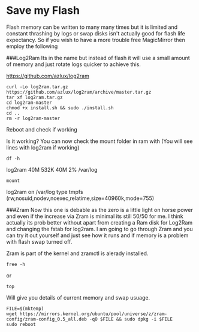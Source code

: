 # Save my Flash
Flash memory can be written to many many times but it is limited and constant thrashing by logs or swap disks isn't actually good for flash life expectancy.
So if you wish to have a more trouble free MagicMirror then employ the following

###Log2Ram
Its in the name but instead of flash it will use a small amount of memory and just rotate logs quicker to achieve this.

https://github.com/azlux/log2ram
```
curl -Lo log2ram.tar.gz https://github.com/azlux/log2ram/archive/master.tar.gz
tar xf log2ram.tar.gz
cd log2ram-master
chmod +x install.sh && sudo ./install.sh
cd ..
rm -r log2ram-master
```
Reboot and check if working

Is it working?
You can now check the mount folder in ram with (You will see lines with log2ram if working)
```
df -h
```
log2ram          40M  532K   40M   2% /var/log
```
mount
```
log2ram on /var/log type tmpfs (rw,nosuid,nodev,noexec,relatime,size=40960k,mode=755)


###Zram
Now this one is debable as the zero is a little light on horse power and even if the increase via Zram is minimal its still 50/50 for me.
I think actually its prob better without apart from creating a Ram disk for Log2Ram and changing the fstab for log2ram.
I am going to go through Zram and you can try it out yourself and just see how it runs and if memory is a problem with flash swap turned off.

Zram is part of the kernel and zramctl is alerady installed.
```
free -h
```
or
```
top
```
Will give you details of current memory and swap usuage.
```
FILE=$(mktemp)
wget https://mirrors.kernel.org/ubuntu/pool/universe/z/zram-config/zram-config_0.5_all.deb -qO $FILE && sudo dpkg -i $FILE
sudo reboot
```
